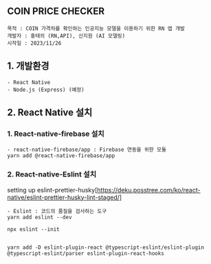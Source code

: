 ## COIN PRICE CHECKER

```
목적 : COIN 가격차를 확인하는 인공지능 모델을 이용하기 위한 RN 앱 개발
개발자 : 홍태의 (RN,API), 신지원 (AI 모델링)
시작일 : 2023/11/26
```

## 1. 개발환경

```
- React Native
- Node.js (Express) (예정)
```

## 2. React Native 설치

### 1. React-native-firebase 설치

```
- react-native-firebase/app : Firebase 연동을 위한 모듈
yarn add @react-native-firebase/app
```

### 2. React-native-Eslint 설치

setting up eslint-prettier-husky[https://deku.posstree.com/ko/react-native/eslint-prettier-husky-lint-staged/]

```
- Eslint : 코드의 품질을 검사하는 도구
yarn add eslint --dev

npx eslint --init


yarn add -D eslint-plugin-react @typescript-eslint/eslint-plugin @typescript-eslint/parser eslint-plugin-react-hooks

```
